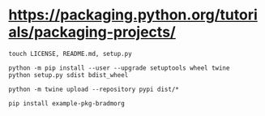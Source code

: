 
# https://packaging.python.org/tutorials/packaging-projects/

```
touch LICENSE, README.md, setup.py
```

```
python -m pip install --user --upgrade setuptools wheel twine
python setup.py sdist bdist_wheel
```

```
python -m twine upload --repository pypi dist/*
```

```
pip install example-pkg-bradmorg
```
